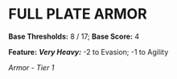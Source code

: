﻿# FULL PLATE ARMOR

**Base Thresholds:** 8 / 17; **Base Score:** 4

**Feature:** ***Very Heavy:*** -2 to Evasion; -1 to Agility

*Armor - Tier 1*
